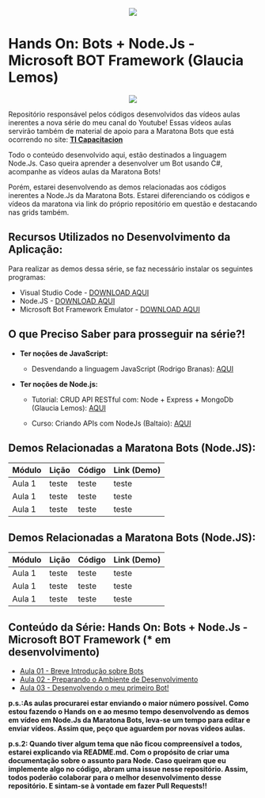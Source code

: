 <p align="center">
  <img src="https://i.imgur.com/EXCU0Od.png"/>  
</p>

# Hands On: Bots + Node.Js - Microsoft BOT Framework (Glaucia Lemos)

<p align="center">
  <img src="https://i.imgur.com/pA6SRQ6.gif"/>  
</p>

Repositório responsável pelos códigos desenvolvidos das vídeos aulas inerentes a nova série do meu canal do Youtube!
Essas vídeos aulas servirão também de material de apoio para a Maratona Bots que está ocorrendo no site: **[TI Capacitacion](https://ticapacitacion.com/curso/botspt/)**

Todo o conteúdo desenvolvido aqui, estão destinados a linguagem Node.Js. Caso queira aprender a desenvolver um Bot usando C#, acompanhe as vídeos aulas da Maratona Bots! 

Porém, estarei desenvolvendo as demos relacionadas aos códigos inerentes a Node.Js da Maratona Bots. Estarei diferenciando os códigos e vídeos da maratona via link do próprio repositório em questão e destacando nas grids também.

## Recursos Utilizados no Desenvolvimento da Aplicação:

Para realizar as demos dessa série, se faz necessário instalar os seguintes programas:

* Visual Studio Code - [DOWNLOAD AQUI](https://code.visualstudio.com/)
* Node.JS - [DOWNLOAD AQUI](https://nodejs.org/en/)
* Microsoft Bot Framework Emulator - [DOWNLOAD AQUI](https://github.com/Microsoft/BotFramework-Emulator/releases
)


## O que Preciso Saber para prosseguir na série?!

* **Ter noções de JavaScript:**
    - Desvendando a linguagem JavaScript (Rodrigo Branas): [AQUI](https://www.youtube.com/playlist?list=PLQCmSnNFVYnT1-oeDOSBnt164802rkegc)


* **Ter noções de Node.js:**
    - Tutorial: CRUD API RESTful com: Node + Express + MongoDb (Glaucia Lemos): [AQUI](https://www.youtube.com/playlist?list=PLb2HQ45KP0WstF2TXsreWRv-WUr5tqzy1)

    - Curso: Criando APIs com NodeJs (Baltaio): [AQUI](https://www.youtube.com/playlist?list=PLHlHvK2lnJndvvycjBqQAbgEDqXxKLoqn)



## Demos Relacionadas a Maratona Bots (Node.JS):

| Módulo  | Lição | Código | Link (Demo)  |
|---|---|---|---|
| Aula 1  | teste | teste | teste | 
| Aula 1  | teste | teste | teste | 
| Aula 1  | teste | teste | teste | 


## Demos Relacionadas a Maratona Bots (Node.JS):


| Módulo  | Lição | Código | Link (Demo)  |
|---|---|---|---|
| Aula 1  | teste | teste | teste | 
| Aula 1  | teste | teste | teste | 
| Aula 1  | teste | teste | teste | 

## Conteúdo da Série: Hands On: Bots + Node.Js - Microsoft BOT Framework  (* em desenvolvimento)

- [Aula 01 - Breve Introdução sobre Bots]()
- [Aula 02 - Preparando o Ambiente de Desenvolvimento]()
- [Aula 03 - Desenvolvendo o meu primeiro Bot!]()


**p.s.:As aulas procurarei estar enviando o maior número possível. Como estou fazendo o Hands on e ao mesmo tempo desenvolvendo as demos em vídeo em Node.Js da Maratona Bots, leva-se um tempo para editar e enviar vídeos. Assim que, peço que aguardem por novas vídeos aulas.**

**p.s.2: Quando tiver algum tema que não ficou compreensível a todos, estarei explicando via README.md. Com o propósito de criar uma documentação sobre o assunto para Node. Caso queiram que eu implemente algo no código, abram uma issue nesse repositório. Assim, todos poderão colaborar para o melhor desenvolvimento desse repositório. E sintam-se à vontade em fazer Pull Requests!!**
